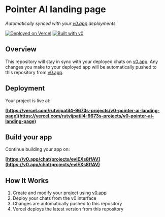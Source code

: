 # Pointer AI landing page

*Automatically synced with your [v0.app](https://v0.app) deployments*

[![Deployed on Vercel](https://img.shields.io/badge/Deployed%20on-Vercel-black?style=for-the-badge&logo=vercel)](https://vercel.com/rutvijpatil4-9673s-projects/v0-pointer-ai-landing-page)
[![Built with v0](https://img.shields.io/badge/Built%20with-v0.app-black?style=for-the-badge)](https://v0.app/chat/projects/evIEXs8ffAV)

## Overview

This repository will stay in sync with your deployed chats on [v0.app](https://v0.app).
Any changes you make to your deployed app will be automatically pushed to this repository from [v0.app](https://v0.app).

## Deployment

Your project is live at:

**[https://vercel.com/rutvijpatil4-9673s-projects/v0-pointer-ai-landing-page](https://vercel.com/rutvijpatil4-9673s-projects/v0-pointer-ai-landing-page)**

## Build your app

Continue building your app on:

**[https://v0.app/chat/projects/evIEXs8ffAV](https://v0.app/chat/projects/evIEXs8ffAV)**

## How It Works

1. Create and modify your project using [v0.app](https://v0.app)
2. Deploy your chats from the v0 interface
3. Changes are automatically pushed to this repository
4. Vercel deploys the latest version from this repository